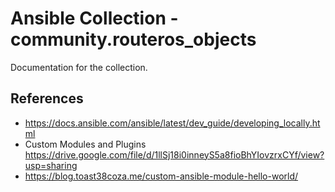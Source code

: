 # Ansible Collection - community.routeros_objects

Documentation for the collection.

## References 
- https://docs.ansible.com/ansible/latest/dev_guide/developing_locally.html
- Custom Modules and Plugins
  https://drive.google.com/file/d/1llSj18i0inneyS5a8fioBhYIovzrxCYf/view?usp=sharing 
- https://blog.toast38coza.me/custom-ansible-module-hello-world/
